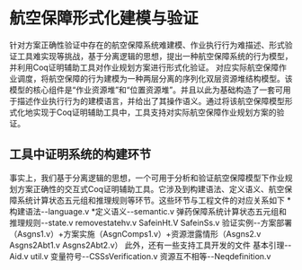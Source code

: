 # 航空保障形式化建模与验证
针对方案正确性验证中存在的航空保障系统难建模、作业执行行为难描述、形式验证工具难实现等挑战，基于分离逻辑的思想，提出一种航空保障系统的行为模型，并利用Coq证明辅助工具对作业规划方案进行形式化验证。
对应实际航空保障作业调度，将航空保障的行为建模为一种两层分离的序列化双层资源堆结构模型。该模型的核心组件是“作业资源堆”和“位置资源堆”。并且以此为基础构造了一套可用于描述作业执行行为的建模语言，并给出了其操作语义。通过将该航空保障模型形式化地实现于Coq证明辅助工具中，工具支持对实际航空保障作业规划方案的验证。
## 工具中证明系统的构建环节
事实上，我们基于分离逻辑的思想，一个可用于分析和验证航空保障模型下作业规划方案正确性的交互式Coq证明辅助工具。它涉及到构建语法、定义语义、航空保障系统计算状态五元组和推理规则等环节。这些环节与工程文件的对应关系如下
*构建语法--language.v
*定义语义--semantic.v
弹药保障系统计算状态五元组和推理规则--state.v removestatehv.v SafeinHt.V SafeinSs.v
验证实例--方案部署（Asgns1.v）+方案实施（AsgnComps1.v）+资源泄露情形（Asgns2.v Asgns2Abt1.v Asgns2Abt2.v） 此外，还有一些支持工具开发的文件
基本引理--Aid.v util.v
变量符号--CSSsVerification.v
资源互不相等--Neqdefinition.v
